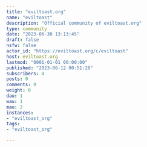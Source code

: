 ```yaml
---
title: "eviltoast.org" 
name: "eviltoast"
description: "Official community of eviltoast.org"
type: community
date: "2023-06-30 13:13:45"
draft: false
nsfw: false
actor_id: "https://eviltoast.org/c/eviltoast"
host: eviltoast.org
lastmod: "0001-01-01 00:00:00"
published: "2023-06-12 00:51:28"
subscribers: 4
posts: 0
comments: 0
weight: 0
dau: 1
wau: 1
mau: 2
instances:
- "eviltoast_org"
tags: 
- "eviltoast_org"

---
```

